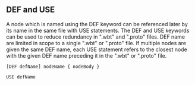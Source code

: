 ## DEF and USE

A node which is named using the DEF keyword can be referenced later by its name
in the same file with USE statements. The DEF and USE keywords can be used to
reduce redundancy in ".wbt" and ".proto" files. DEF name are limited in scope to
a single ".wbt" or ".proto" file. If multiple nodes are given the same DEF name,
each USE statement refers to the closest node with the given DEF name preceding
it in the ".wbt" or ".proto" file.


```
[DEF defName] nodeName { nodeBody }
```


```
USE defName
```


